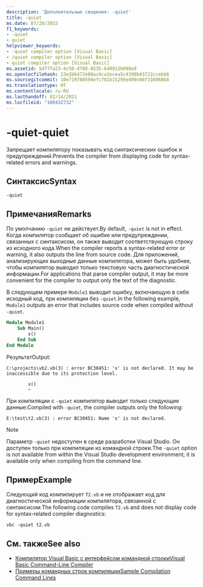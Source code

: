 ```yaml
---
description: 'Дополнительные сведения: -quiet'
title: -quiet
ms.date: 07/20/2015
f1_keywords:
- -quiet
- quiet
helpviewer_keywords:
- -quiet compiler option [Visual Basic]
- /quiet compiler option [Visual Basic]
- quiet compiler option [Visual Basic]
ms.assetid: 5d77fa23-4c50-4708-8535-649912b098e8
ms.openlocfilehash: 23e1b6472e80ac6ca2ecea5c4390b43722ccebb6
ms.sourcegitcommit: 10e719780594efc781b15295e499c66f316068b8
ms.translationtype: HT
ms.contentlocale: ru-RU
ms.lasthandoff: 02/14/2021
ms.locfileid: "100432732"
---
```

# <a name="-quiet"></a><span data-ttu-id="a7ca8-103">-quiet</span><span class="sxs-lookup"><span data-stu-id="a7ca8-103">-quiet</span></span>

<span data-ttu-id="a7ca8-104">Запрещает компилятору показывать код синтаксических ошибок и предупреждений.</span><span class="sxs-lookup"><span data-stu-id="a7ca8-104">Prevents the compiler from displaying code for syntax-related errors and warnings.</span></span>

## <a name="syntax"></a><span data-ttu-id="a7ca8-105">Синтаксис</span><span class="sxs-lookup"><span data-stu-id="a7ca8-105">Syntax</span></span>

```console
-quiet
```

## <a name="remarks"></a><span data-ttu-id="a7ca8-106">Примечания</span><span class="sxs-lookup"><span data-stu-id="a7ca8-106">Remarks</span></span>

<span data-ttu-id="a7ca8-107">По умолчанию `-quiet` не действует.</span><span class="sxs-lookup"><span data-stu-id="a7ca8-107">By default, `-quiet` is not in effect.</span></span> <span data-ttu-id="a7ca8-108">Когда компилятор сообщает об ошибке или предупреждении, связанных с синтаксисом, он также выводит соответствующую строку из исходного кода.</span><span class="sxs-lookup"><span data-stu-id="a7ca8-108">When the compiler reports a syntax-related error or warning, it also outputs the line from source code.</span></span> <span data-ttu-id="a7ca8-109">Для приложений, анализирующих выходные данные компилятора, может быть удобнее, чтобы компилятор выводил только текстовую часть диагностической информации.</span><span class="sxs-lookup"><span data-stu-id="a7ca8-109">For applications that parse compiler output, it may be more convenient for the compiler to output only the text of the diagnostic.</span></span>

<span data-ttu-id="a7ca8-110">В следующем примере `Module1` выводит ошибку, включающую в себя исходный код, при компиляции без `-quiet`.</span><span class="sxs-lookup"><span data-stu-id="a7ca8-110">In the following example, `Module1` outputs an error that includes source code when compiled without `-quiet`.</span></span>

```vb
Module Module1
    Sub Main()
        x()
    End Sub
End Module
```

<span data-ttu-id="a7ca8-111">Результат</span><span class="sxs-lookup"><span data-stu-id="a7ca8-111">Output:</span></span>

```console
C:\projects\vb2.vb(3) : error BC30451: 'x' is not declared. It may be inaccessible due to its protection level.

        x()
        ~
```

<span data-ttu-id="a7ca8-112">При компиляции с `-quiet` компилятор выводит только следующие данные:</span><span class="sxs-lookup"><span data-stu-id="a7ca8-112">Compiled with `-quiet`, the compiler outputs only the following:</span></span>

```console
E:\test\t2.vb(3) : error BC30451: Name 'x' is not declared.
```

> [!NOTE]
> <span data-ttu-id="a7ca8-113">Параметр `-quiet` недоступен в среде разработки Visual Studio. Он доступен только при компиляции из командной строки.</span><span class="sxs-lookup"><span data-stu-id="a7ca8-113">The `-quiet` option is not available from within the Visual Studio development environment; it is available only when compiling from the command line.</span></span>

## <a name="example"></a><span data-ttu-id="a7ca8-114">Пример</span><span class="sxs-lookup"><span data-stu-id="a7ca8-114">Example</span></span>

<span data-ttu-id="a7ca8-115">Следующий код компилирует `T2.vb` и не отображает код для диагностической информации компилятора, связанной с синтаксисом:</span><span class="sxs-lookup"><span data-stu-id="a7ca8-115">The following code compiles `T2.vb` and does not display code for syntax-related compiler diagnostics:</span></span>

```console
vbc -quiet t2.vb
```

## <a name="see-also"></a><span data-ttu-id="a7ca8-116">См. также</span><span class="sxs-lookup"><span data-stu-id="a7ca8-116">See also</span></span>

- [<span data-ttu-id="a7ca8-117">Компилятор Visual Basic с интерфейсом командной строки</span><span class="sxs-lookup"><span data-stu-id="a7ca8-117">Visual Basic Command-Line Compiler</span></span>](index.md)
- [<span data-ttu-id="a7ca8-118">Примеры командных строк компиляции</span><span class="sxs-lookup"><span data-stu-id="a7ca8-118">Sample Compilation Command Lines</span></span>](sample-compilation-command-lines.md)

